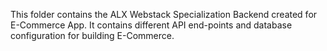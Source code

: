 This folder contains the ALX Webstack Specialization Backend created for E-Commerce App. It contains different API end-points and database configuration for building E-Commerce.